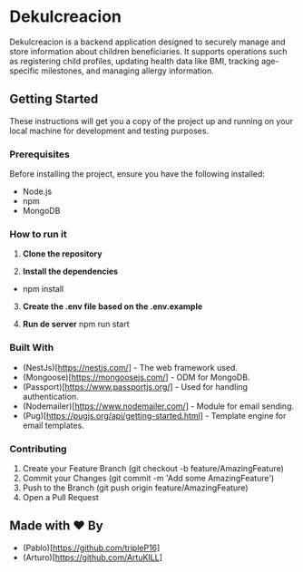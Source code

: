 # Dekulcreacion

Dekulcreacion is a backend application designed to securely manage and store information about children beneficiaries. It supports operations such as registering child profiles, updating health data like BMI, tracking age-specific milestones, and managing allergy information.

## Getting Started

These instructions will get you a copy of the project up and running on your local machine for development and testing purposes.

### Prerequisites

Before installing the project, ensure you have the following installed:
- Node.js
- npm
- MongoDB

### How to run it 

1. **Clone the repository**

2. **Install the dependencies**

- npm install

3. **Create the .env file based on the .env.example**

4. **Run de server**
npm run start

### Built With
- (NestJs)[https://nestjs.com/] - The web framework used.
- (Mongoose)[https://mongoosejs.com/] - ODM for MongoDB.
- (Passport)[https://www.passportjs.org/] - Used for handling authentication.
- (Nodemailer)[https://www.nodemailer.com/] - Module for email sending.
- (Pug)[https://pugjs.org/api/getting-started.html] - Template engine for email templates.


### Contributing
1. Create your Feature Branch (git checkout -b feature/AmazingFeature)
2. Commit your Changes (git commit -m 'Add some AmazingFeature')
3. Push to the Branch (git push origin feature/AmazingFeature)
4. Open a Pull Request


## Made with :heart: By
- (Pablo)[https://github.com/tripleP16]
- (Arturo)[https://github.com/ArtuKILL]